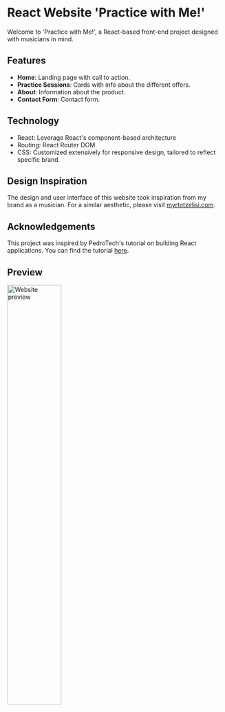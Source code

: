 # React Website 'Practice with Me!'

Welcome to 'Practice with Me!', a React-based front-end project designed with musicians in mind.

## Features

- **Home**: Landing page with call to action.
- **Practice Sessions**: Cards with info about the different offers.
- **About**: Information about the product.
- **Contact Form**: Contact form.

## Technology

- React: Leverage React's component-based architecture
- Routing: React Router DOM
- CSS: Customized extensively for responsive design, tailored to reflect specific brand.

## Design Inspiration

The design and user interface of this website took inspiration from my brand as a musician. For a similar aesthetic, please visit [myrtotzelisi.com](https://myrtotzelisi.com/).

## Acknowledgements

This project was inspired by PedroTech's tutorial on building React applications. You can find the tutorial [here](https://www.youtube.com/watch?v=QwarZBtFoFA).

## Preview
<img src="https://github.com/myrtotzelisi/react-website-Practice-with-Me/blob/main/WebsitePreview.gif" alt="Website preview" width=50% />

